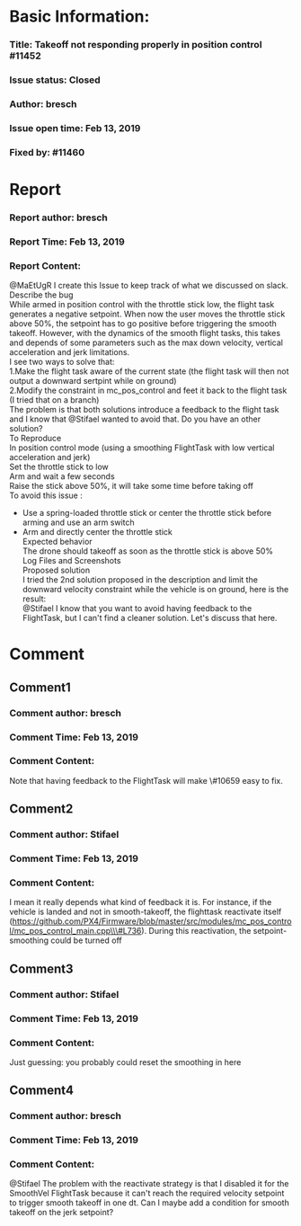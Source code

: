 # Basic Information:
### Title:  Takeoff not responding properly in position control #11452 
### Issue status: Closed
### Author: bresch
### Issue open time: Feb 13, 2019
### Fixed by: #11460
# Report
### Report author: bresch
### Report Time: Feb 13, 2019
### Report Content:   
@MaEtUgR I create this Issue to keep track of what we discussed on slack.  
Describe the bug    
While armed in position control with the throttle stick low, the flight task generates a negative setpoint. When now the user moves the throttle stick above 50%, the setpoint has to go positive before triggering the smooth takeoff. However, with the dynamics of the smooth flight tasks, this takes and depends of some parameters such as the max down velocity, vertical acceleration and jerk limitations.    
I see two ways to solve that:  
1.Make the flight task aware of the current state (the flight task will then not output a downward sertpint while on ground)  
2.Modify the constraint in mc_pos_control and feet it back to the flight task (I tried that on a branch)    
The problem is that both solutions introduce a feedback to the flight task and I know that @Stifael wanted to avoid that. Do you have an other solution?  
To Reproduce    
In position control mode (using a smoothing FlightTask with low vertical acceleration and jerk)    
Set the throttle stick to low    
Arm and wait a few seconds    
Raise the stick above 50%, it will take some time before taking off  
To avoid this issue :  
- Use a spring-loaded throttle stick or center the throttle stick before arming and use an arm switch  
- Arm and directly center the throttle stick  
Expected behavior    
The drone should takeoff as soon as the throttle stick is above 50%  
Log Files and Screenshots    
Proposed solution    
I tried the 2nd solution proposed in the description and limit the downward velocity constraint while the vehicle is on ground, here is the result:    
@Stifael I know that you want to avoid having feedback to the FlightTask, but I can't find a cleaner solution. Let's discuss that here.  

# Comment
## Comment1
### Comment author: bresch
### Comment Time: Feb 13, 2019
### Comment Content:   
Note that having feedback to the FlightTask will make \\\#10659 easy to fix.  

## Comment2
### Comment author: Stifael
### Comment Time: Feb 13, 2019
### Comment Content:   
I mean it really depends what kind of feedback it is. For instance, if the vehicle is landed and not in smooth-takeoff, the flighttask reactivate itself (https://github.com/PX4/Firmware/blob/master/src/modules/mc_pos_control/mc_pos_control_main.cpp\\\#L736). During this reactivation, the setpoint-smoothing could be turned off  

## Comment3
### Comment author: Stifael
### Comment Time: Feb 13, 2019
### Comment Content:   
Just guessing: you probably could reset the smoothing in here  

## Comment4
### Comment author: bresch
### Comment Time: Feb 13, 2019
### Comment Content:   
@Stifael The problem with the reactivate strategy is that I disabled it for the SmoothVel FlightTask because it can't reach the required velocity setpoint to trigger smooth takeoff in one dt. Can I maybe add a condition for smooth takeoff on the jerk setpoint?  
